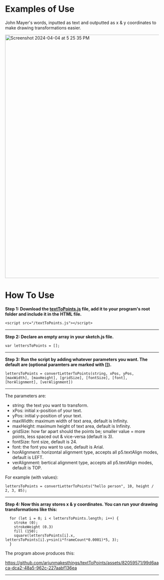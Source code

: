 # Examples of Use
John Mayer's words, inputted as text and outputted as x & y coordinates to make drawing transformations easier.

<img width="795" alt="Screenshot 2024-04-04 at 5 25 35 PM" src="https://github.com/arjunmakesthings/textToPoints/assets/82059571/78abb7ed-0d07-4132-8528-2784ef7455ad">


# How To Use
**Step 1: Download the [textToPoints.js](https://github.com/arjunmakesthings/p5.textToPoints/blob/main/textToPoints.js) file, add it to your program's root folder and include it in the HTML file.**

```
<script src="/textToPoints.js"></script>
```

---

**Step 2: Declare an empty array in your sketch.js file.**

```
var lettersToPoints = []; 
```

---

**Step 3: Run the script by adding whatever parameters you want. The default are (optional paramters are marked with []).**

```
lettersToPoints = convertLetterToPoints(string, xPos, yPos, [maxWidth], [maxHeight], [gridSize], [fontSize], [font], [horAlignment], [verAlignment])
```

---

The parameters are: 

- string: the text you want to transform.
- xPos: initial x-position of your text.
- yPos: initial y-position of your text.
- maxWidth: maximum width of text area, default is Infinity.
- maxHeight: maximum height of text area, default is Infinity. 
- gridSize: how far apart should the points be; smaller value = more points, less spaced out & vice-versa (default is 3).
- fontSize: font size, default is 24.
- font: the font you want to use, default is Arial.
- horAlignment: horizontal alignment type, accepts all p5.textAlign modes, default is LEFT.
- verAlignment: bertical alignment type, accepts all p5.textAlign modes, default is TOP.


For example (with values): 

`lettersToPoints = convertLetterToPoints("hello person", 10, height / 2, 3, 85);`

---

**Step 4: Now this array stores x & y coordinates. You can run your drawing transformations like this:** 

```
  for (let i = 0; i < lettersToPoints.length; i++) {
    stroke (0);  
    strokeWeight (0.3) 
    fill (150); 
    square(lettersToPoints[i].x, lettersToPoints[i].y+sin(i*frameCount*0.0001)*5, 3);
  }
  ```

The program above produces this: 

https://github.com/arjunmakesthings/textToPoints/assets/82059571/99d6aaca-dca2-48a5-962c-227aabf136ea

---
